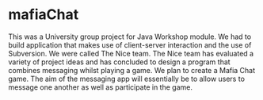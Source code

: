 # mafiaChat

This was a University group project for Java Workshop module. We had to build application that makes use of client-server interaction and the use of Subversion.
We were called The Nice team.
The Nice team has evaluated a variety of project ideas and has concluded to design a program that combines messaging whilst playing a game. 
We plan to create a Mafia Chat game. The aim of the messaging app will essentially be to allow users to message one another as well as participate in the game.
